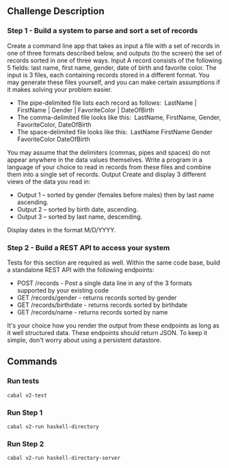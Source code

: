 ## Challenge Description

### Step 1 - Build a system to parse and sort a set of records
Create a command line app that takes as input a file with a set of records in one of three formats
described below, and outputs (to the screen) the set of records sorted in one of three ways.
Input
A record consists of the following 5 fields: last name, first name, gender, date of birth and favorite
color. The input is 3 files, each containing records stored in a different format. You may generate
these files yourself, and you can make certain assumptions if it makes solving your problem easier.

- The pipe-delimited file lists each record as follows: 
LastName | FirstName | Gender | FavoriteColor | DateOfBirth
- The comma-delimited file looks like this: 
LastName, FirstName, Gender, FavoriteColor, DateOfBirth
- The space-delimited file looks like this: 
LastName FirstName Gender FavoriteColor DateOfBirth

You may assume that the delimiters (commas, pipes and spaces) do not appear anywhere in the
data values themselves. Write a program in a language of your choice to read in records from these
files and combine them into a single set of records.
Output
Create and display 3 different views of the data you read in:

- Output 1 – sorted by gender (females before males) then by last name ascending.
- Output 2 – sorted by birth date, ascending.
- Output 3 – sorted by last name, descending.

Display dates in the format M/D/YYYY.

### Step 2 - Build a REST API to access your system
Tests for this section are required as well.
Within the same code base, build a standalone REST API with the following endpoints:

- POST /records - Post a single data line in any of the 3 formats supported by your existing code
- GET /records/gender - returns records sorted by gender
- GET /records/birthdate - returns records sorted by birthdate
- GET /records/name - returns records sorted by name

It's your choice how you render the output from these endpoints as long as it well structured data.
These endpoints should return JSON.
To keep it simple, don't worry about using a persistent datastore.

## Commands

### Run tests

    cabal v2-test

### Run Step 1  

    cabal v2-run haskell-directory
    
### Run Step 2

    cabal v2-run haskell-directory-server